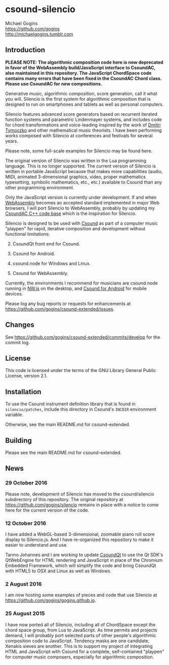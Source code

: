 # csound-silencio

Michael Gogins<br>
https://github.com/gogins<br>
http://michaelgogins.tumblr.com

## Introduction

__**PLEASE NOTE: The algorithmic composition code here is now deprecated in favor of the WebAssembly build/JavaScript interface to CsoundAC, also maintained in this repository. The JavaScript ChordSpace code contains many errors that have been fixed in the CsoundAC Chord class. Please use CsoundAC for new compositions.**__

Generative music, algorithmic composition, score generation, call it what you will. Silencio is the first system for algorithmic composition that is designed to run on smartphones and tablets as well as personal computers. 

Silencio features advanced score generators based on recurrent iterated function systems and parametric Lindenmayer systems, and includes code for chord transformations and voice-leading inspired by the work of [Dmitri Tymoczko](http://dmitri.mycpanel.princeton.edu/) and other mathematical music theorists. I have been performing works composed with Silencio at conferences and festivals for several years.

Please note, some full-scale examples for Silencio may be found here.

The original version of Silencio was written in the Lua programming language. This is no longer supported. The current version of Silencio is written in portable JavaScript because that makes more capabilities (audio, MIDI, animated 3-dimensional graphics, video, proper mathematics typesetting, symbolic mathematics, <it>etc</it>., <it>etc</it>.) available to Csound than any other programming environment.

Only the JavaScript version is currently under development. If and when [WebAssembly](http://webassembly.org/) becomes an accepted standard implemented in major Web browsers, I will port Silencio to WebAssembly, probably by updating my [CsoundAC C++ code base](https://github.com/csound/csound/tree/develop/frontends/CsoundAC) which is the inspiration for Silencio. 

Silencio is designed to be used with [Csound](http://csound.github.io/) as part of a computer music "playpen" for rapid, iterative composition and development without functional limitations:

2. CsoundQt front end for Csound.

3. Csound for Android.

4. csound.node for Windows and Linux.

5. Csound for WebAssembly.

Currently, the environments I recommend for musicians are csound.node running in [NW.js](http://nwjs.io/) on the desktop, and [Csound for Android](https://play.google.com/store/apps/details?id=com.csounds.Csound6&hl=en) for mobile devices.

Please log any bug reports or requests for enhancements at 
https://github.com/gogins/csound-extended/issues.

## Changes

See https://github.com/gogins/csound-extended/commits/develop for the commit log.

## License

This code is licensed under the terms of the GNU Library General Public License, version 2.1.

## Installation

To use the Csound instrument definition library that is found in `silencio/patches`, include this directory in Csound's `INCDIR` environment variable.

Otherwise, see the main README.md for csound-extended.

## Building

Please see the main README.md for csound-extended.


## News

### 29 October 2016

Please note, development of Silencio has moved to the csound/silencio subdirectory of this repository. The original repository at https://github.com/gogins/silencio remains in place with a notice to come here for the current version of the code.

### 12 October 2016

I have added a WebGL-based 3-dimensional, zoomable piano roll score display to Silencio.js. And I have re-organized this repository to make it easier to understand and use.

Tarmo Johannes and I are working to update [CsoundQt](https://github.com/CsoundQt/CsoundQt) to use the Qt SDK's QtWebEngine for HTML rendering and JavaScript in place of the Chromium Embedded Framework, which will simplify the code and bring CsoundQt with HTML5 to OSX and Linux as well as Windows.

### 2 August 2016

I am now hosting some examples of pieces and code that use Silencio at https://github.com/gogins/gogins.github.io.

### 25 August 2015

I have now ported all of Silencio, including all of ChordSpace except the chord space group, from Lua to JavaScript. As time permits and projects demand, I will probably port selected parts of other people's algorithmic composition code to JavaScript. Tendency masks are one candidate, Xenakis sieves are another. This is to support my project of integrating HTML and JavaScript with Csound for a complete, self-contained "playpen" for computer music composers, especially for algorithmic composition.


